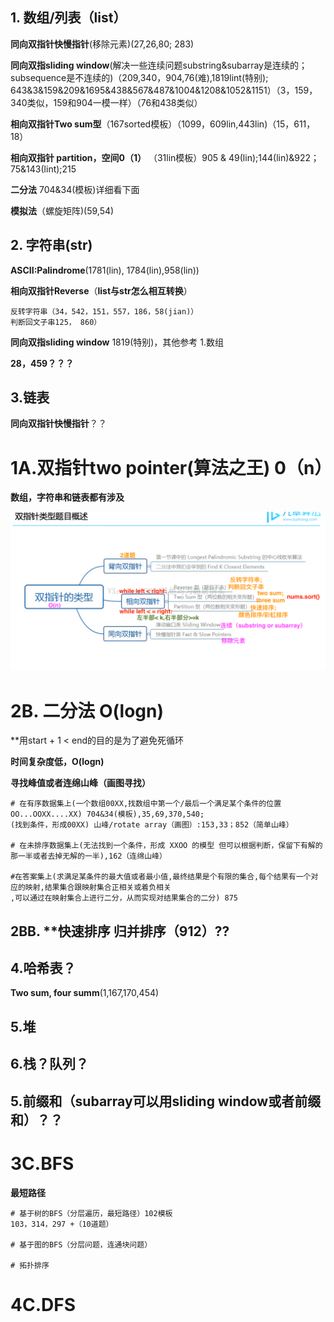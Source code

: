 ## 1. 数组/列表（list）
**同向双指针快慢指针**(移除元素)(27,26,80; 283)

**同向双指sliding window**(解决一些连续问题substring&subarray是连续的；subsequence是不连续的)（209,340，904,76(难),1819lint(特别); 643&3&159&209&1695&438&567&487&1004&1208&1052&1151）（3，159，340类似，159和904一模一样）（76和438类似）

**相向双指针Two sum型**（167sorted模板）（1099，609lin,443lin)（15，611，18）

**相向双指针 partition，空间0（1）** （31lin模板）905 & 49(lin);144(lin)&922；75&143(lint);215

**二分法** 704&34(模板)详细看下面

**模拟法**（螺旋矩阵)(59,54)

## 2. 字符串(str)

**ASCII:Palindrome**(1781(lin), 1784(lin),958(lin))

**相向双指针Reverse**（**list与str怎么相互转换**）
```
反转字符串（34，542，151，557，186，58(jian)）
判断回文子串125， 860）
```
**同向双指sliding window** 1819(特别)，其他参考 1.数组

**28，459？？？**


## 3.链表
**同向双指针快慢指针**？？


# 1A.双指针two pointer(算法之王) 0（n）
**数组，字符串和链表都有涉及**

![a](https://github.com/SSRRBB/Leetcode/blob/main/Images/250.png)

# 2B. 二分法 O(logn)
**用start + 1 < end的目的是为了避免死循环

**时间复杂度低，O(logn)**

**寻找峰值或者连绵山峰（画图寻找）**
```
# 在有序数据集上(一个数组00XX,找数组中第一个/最后一个满足某个条件的位置 OO...OOXX....XX) 704&34(模板),35,69,370,540;
(找到条件，形成00XX) 山峰/rotate array（画图）:153,33；852（简单山峰）

# 在未排序数据集上(无法找到一个条件，形成 XXOO 的模型 但可以根据判断，保留下有解的那一半或者去掉无解的一半),162（连绵山峰）

#在答案集上(求满足某条件的最大值或者最小值,最终结果是个有限的集合,每个结果有一个对应的映射,结果集合跟映射集合正相关或着负相关
,可以通过在映射集合上进行二分，从而实现对结果集合的二分) 875
```
## 2BB. **快速排序 **归并排序（912）**??

## 4.哈希表？
**Two sum, four summ**(1,167,170,454)

## 5.堆

## 6.栈？队列？
## 5.**前缀和**（subarray可以用sliding window或者前缀和）？？

# 3C.BFS
**最短路径**
```
# 基于树的BFS（分层遍历，最短路径）102模板
103，314，297 +（10道题）

# 基于图的BFS（分层问题，连通块问题）

# 拓扑排序
```
# 4C.DFS


